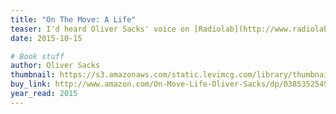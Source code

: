```yaml
---
title: "On The Move: A Life"
teaser: I'd heard Oliver Sacks' voice on [Radiolab](http://www.radiolab.org/) for years, not having realize what a wonderful human he was. Rest easy, Dr. Sacks.
date: 2015-10-15

# Book stuff
author: Oliver Sacks
thumbnail: https://s3.amazonaws.com/static.levimcg.com/library/thumbnail-on-the-move.png
buy_link: http://www.amazon.com/On-Move-Life-Oliver-Sacks/dp/0385352549
year_read: 2015
---
```

